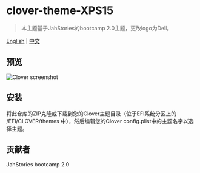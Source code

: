 # clover-theme-XPS15

> 本主题基于JahStories的bootcamp 2.0主题，更改logo为Dell。

[English](README_EN.md) | [中文](README.md)

## 预览
![Clover screenshot](https://github.com/leejiawang/clover-theme-XPS15/blob/master/screenshot.png)

## 安装
将此仓库的ZIP克隆或下载到您的Clover主题目录（位于EFI系统分区上的 /EFI/CLOVER/themes 中），然后编辑您的Clover config.plist中的主题名字以选择主题。

## 贡献者
JahStories bootcamp 2.0
